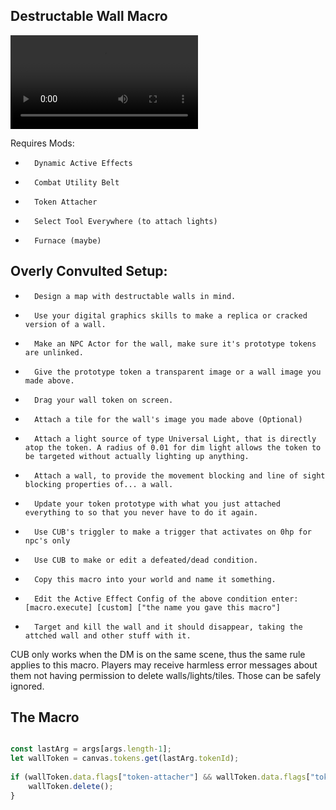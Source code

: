 ## Destructable Wall Macro

![](https://user-images.githubusercontent.com/28786777/113518232-f67a5000-9552-11eb-8c56-343bf11391c8.mp4)


Requires Mods:
*		Dynamic Active Effects
*		Combat Utility Belt
*		Token Attacher
*		Select Tool Everywhere (to attach lights)
*		Furnace (maybe)
## Overly Convulted Setup:
*		Design a map with destructable walls in mind.
*		Use your digital graphics skills to make a replica or cracked version of a wall.
*		Make an NPC Actor for the wall, make sure it's prototype tokens are unlinked.
*		Give the prototype token a transparent image or a wall image you made above. 
*		Drag your wall token on screen. 
*		Attach a tile for the wall's image you made above (Optional)
*		Attach a light source of type Universal Light, that is directly atop the token. A radius of 0.01 for dim light allows the token to be targeted without actually lighting up anything.
*		Attach a wall, to provide the movement blocking and line of sight blocking properties of... a wall.
*		Update your token prototype with what you just attached everything to so that you never have to do it again.
*		Use CUB's triggler to make a trigger that activates on 0hp for npc's only
*		Use CUB to make or edit a defeated/dead condition.
*		Copy this macro into your world and name it something.
*		Edit the Active Effect Config of the above condition enter: [macro.execute] [custom] ["the name you gave this macro"]
*		Target and kill the wall and it should disappear, taking the attched wall and other stuff with it.
CUB only works when the DM is on the same scene, thus the same rule applies to this macro.
Players may receive harmless error messages about them not having permission to delete walls/lights/tiles. Those can be safely ignored.

## The Macro
```javascript

const lastArg = args[args.length-1];
let wallToken = canvas.tokens.get(lastArg.tokenId);
			
if (wallToken.data.flags["token-attacher"] && wallToken.data.flags["token-attacher"].attached["Wall"].length > 0) {
	wallToken.delete();
}
```
